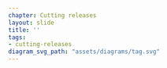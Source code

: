 ```yaml
---
chapter: Cutting releases
layout: slide
title: ''
tags:
- cutting-releases
diagram_svg_path: "assets/diagrams/tag.svg"
---
```


